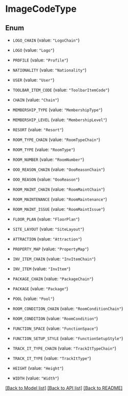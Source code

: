 # ImageCodeType

## Enum


* `LOGO_CHAIN` (value: `"LogoChain"`)

* `LOGO` (value: `"Logo"`)

* `PROFILE` (value: `"Profile"`)

* `NATIONALITY` (value: `"Nationality"`)

* `USER` (value: `"User"`)

* `TOOLBAR_ITEM_CODE` (value: `"ToolbarItemCode"`)

* `CHAIN` (value: `"Chain"`)

* `MEMBERSHIP_TYPE` (value: `"MembershipType"`)

* `MEMBERSHIP_LEVEL` (value: `"MembershipLevel"`)

* `RESORT` (value: `"Resort"`)

* `ROOM_TYPE_CHAIN` (value: `"RoomTypeChain"`)

* `ROOM_TYPE` (value: `"RoomType"`)

* `ROOM_NUMBER` (value: `"RoomNumber"`)

* `OOO_REASON_CHAIN` (value: `"OooReasonChain"`)

* `OOO_REASON` (value: `"OooReason"`)

* `ROOM_MAINT_CHAIN` (value: `"RoomMaintChain"`)

* `ROOM_MAINTENANCE` (value: `"RoomMaintenance"`)

* `ROOM_MAINT_ISSUE` (value: `"RoomMaintIssue"`)

* `FLOOR_PLAN` (value: `"FloorPlan"`)

* `SITE_LAYOUT` (value: `"SiteLayout"`)

* `ATTRACTION` (value: `"Attraction"`)

* `PROPERTY_MAP` (value: `"PropertyMap"`)

* `INV_ITEM_CHAIN` (value: `"InvItemChain"`)

* `INV_ITEM` (value: `"InvItem"`)

* `PACKAGE_CHAIN` (value: `"PackageChain"`)

* `PACKAGE` (value: `"Package"`)

* `POOL` (value: `"Pool"`)

* `ROOM_CONDITION_CHAIN` (value: `"RoomConditionChain"`)

* `ROOM_CONDITION` (value: `"RoomCondition"`)

* `FUNCTION_SPACE` (value: `"FunctionSpace"`)

* `FUNCTION_SETUP_STYLE` (value: `"FunctionSetupStyle"`)

* `TRACK_IT_TYPE_CHAIN` (value: `"TrackItTypeChain"`)

* `TRACK_IT_TYPE` (value: `"TrackItType"`)

* `HEIGHT` (value: `"Height"`)

* `WIDTH` (value: `"Width"`)


[[Back to Model list]](../README.md#documentation-for-models) [[Back to API list]](../README.md#documentation-for-api-endpoints) [[Back to README]](../README.md)


